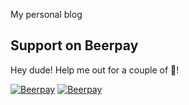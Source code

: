 My personal blog

## Support on Beerpay
Hey dude! Help me out for a couple of :beers:!

[![Beerpay](https://beerpay.io/xxlv/okuer/badge.svg?style=beer-square)](https://beerpay.io/xxlv/okuer)  [![Beerpay](https://beerpay.io/xxlv/okuer/make-wish.svg?style=flat-square)](https://beerpay.io/xxlv/okuer?focus=wish)